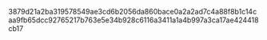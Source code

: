 3879d21a2ba319578549ae3cd6b2056da860bace0a2a2ad7c4a88f8b1c14caa9fb65dcc92765217b763e5e34b928c6116a3411a1a4b997a3ca17ae424418cb17

